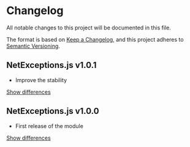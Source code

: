 # Changelog
All notable changes to this project will be documented in this file.

The format is based on [Keep a Changelog](https://keepachangelog.com/en/1.0.0/),
and this project adheres to [Semantic Versioning](https://semver.org/spec/v2.0.0.html).

## NetExceptions.js v1.0.1
  - Improve the stability

[Show differences][v1.0.1]

## NetExceptions.js v1.0.0
  - First release of the module

[Show differences][v1.0.0]

<!--- References -->
[v1.0.0]: https://github.com/manuth/NetExceptions.js/compare/30df5a3...v1.0.0
[v1.0.1]: https://github.com/manuth/NetExceptions.js/compare/v1.0.0...v1.0.1